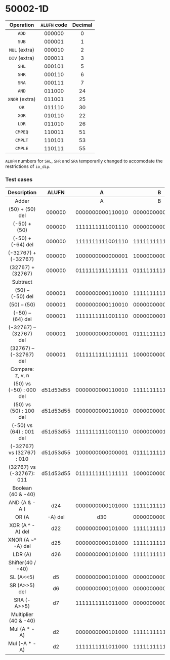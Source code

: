 # 50002-1D

|   Operation    | `ALUFN` code | Decimal |
| :------------: | :----------: | :-----: |
|     `ADD`      |    000000    |    0    |
|     `SUB`      |    000001    |    1    |
| `MUL` (extra)  |    000010    |    2    |
| `DIV` (extra)  |    000011    |    3    |
|     `SHL`      |    000101    |    5    |
|     `SHR`      |    000110    |    6    |
|     `SRA`      |    000111    |    7    |
|     `AND`      |    011000    |   24    |
| `XNOR` (extra) |    011001    |   25    |
|      `OR`      |    011110    |   30    |
|     `XOR`      |    010110    |   22    |
|     `LDR`      |    011010    |   26    |
|    `CMPEQ`     |    110011    |   51    |
|    `CMPLT`     |    110101    |   53    |
|    `CMPLE`     |    110111    |   55    |

`ALUFN` numbers for `SHL`, `SHR` and `SRA` temporarily changed to accomodate the restrictions of `io_dip`.

### Test cases

|        Description        |   ALUFN   |        A         |        B         |      Output      |      Extras      |
| :-----------------------: | :-------: | :--------------: | :--------------: | :--------------: | :--------------: |
|           Adder           |           |        A         |        B         |      output      |    (z, v, n)     |
|      (50) + (50) del      |  000000   | 0000000000110010 | 0000000000110010 | 0000000001100100 |       000        |
|       (-50) + (50)        |  000000   | 1111111111001110 | 0000000000110010 | 0000000000000000 |       100        |
|     (-50) + (-64) del     |  000000   | 1111111111001110 | 1111111111000000 | 1111111110001110 |       001        |
|    (-32767) + (-32767)    |  000000   | 1000000000000001 | 1000000000000001 | 0000000000000010 |       010        |
|     (32767) + (32767)     |  000000   | 0111111111111111 | 0111111111111111 | 1111111111111110 |       011        |
|         Subtract          |           |                  |                  |                  |
|     (50) – (-50) del      |  000001   | 0000000000110010 | 1111111111001110 | 0000000001100100 |       000        |
|        (50) – (50)        |  000001   | 0000000000110010 | 0000000000110010 | 0000000000000000 |       100        |
|     (-50) – (64) del      |  000001   | 1111111111001110 | 0000000001000000 | 1111111110001110 |       001        |
|  (-32767) – (32767) del   |  000001   | 1000000000000001 | 0111111111111111 | 0000000000000010 |       010        |
|  (32767) – (-32767) del   |  000001   | 0111111111111111 | 1000000000000001 | 1111111111111110 |       011        |
|     Compare: z, v, n      |           |                  |                  |  000…(=, <, =<)  |
|  (50) vs (-50) : 000 del  | d51d53d55 | 0000000000110010 | 1111111111001110 |       000        |
|  (50) vs (50) : 100 del   | d51d53d55 | 0000000000110010 | 0000000000110010 |       101        |
|  (-50) vs (64) : 001 del  | d51d53d55 | 1111111111001110 | 0000000001000000 |       011        |
| (-32767) vs (32767) : 010 | d51d53d55 | 1000000000000001 | 0111111111111111 |       011        |
| (32767) vs (-32767): 011  | d51d53d55 | 0111111111111111 | 1000000000000001 |       000        |
|    Boolean (40 & -40)     |           |                  |                  |                  |
|       AND (A & -A )       |    d24    | 0000000000101000 | 1111111111011000 | 0000000000001000 |
|           OR (A           |  -A) del  |       d30        | 0000000000101000 | 1111111111011000 | 1111111111111000 |
|     XOR (A ^ -A) del      |    d22    | 0000000000101000 | 1111111111011000 | 1111111111110000 |
|    XNOR (A ~^ -A) del     |    d25    | 0000000000101000 | 1111111111011000 | 0000000000001111 |
|          LDR (A)          |    d26    | 0000000000101000 | 1111111111011000 | 0000000000101000 |
|     Shifter(40 / -40)     |           |                  |                  |                  |
|         SL (A<<5)         |    d5     | 0000000000101000 | 0000000000000101 | 0000010100000000 |
|       SR (A>>5) del       |    d6     | 0000000000101000 | 0000000000000101 | 0000000000000001 |
|        SRA (-A>>5)        |    d7     | 1111111111011000 | 0000000000000101 | 1111111111111110 |
|   Multiplier (40 & -40)   |           |                  |                  |                  |
|       Mul (A \* -A)       |    d2     | 0000000000101000 | 1111111111011000 | 1111100111000000 |
|      Mul (-A \* -A)       |    d2     | 1111111111011000 | 1111111111011000 | 0000011001000000 |
